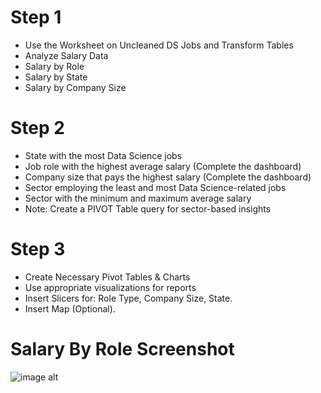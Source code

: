 # Step 1
- Use the Worksheet on Uncleaned DS Jobs and Transform Tables
- Analyze Salary Data
- Salary by Role
- Salary by State
- Salary by Company Size

# Step 2
- State with the most Data Science jobs
- Job role with the highest average salary (Complete the dashboard)
- Company size that pays the highest salary (Complete the dashboard)
- Sector employing the least and most Data Science-related jobs
- Sector with the minimum and maximum average salary
- Note: Create a PIVOT Table query for sector-based insights

# Step 3
- Create Necessary Pivot Tables & Charts
- Use appropriate visualizations for reports
- Insert Slicers for: Role Type, Company Size, State.
- Insert Map (Optional).

# Salary By Role Screenshot

![image alt]()
